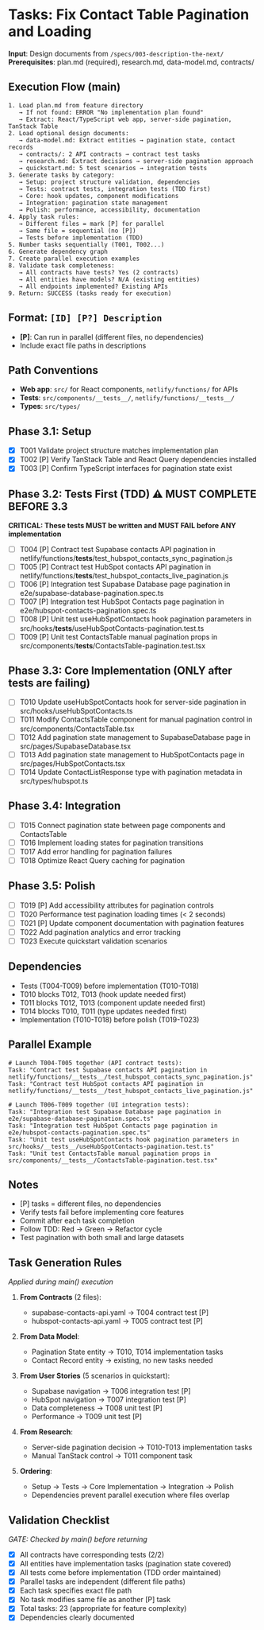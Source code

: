 # Tasks: Fix Contact Table Pagination and Loading

**Input**: Design documents from `/specs/003-description-the-next/`
**Prerequisites**: plan.md (required), research.md, data-model.md, contracts/

## Execution Flow (main)

```
1. Load plan.md from feature directory
   → If not found: ERROR "No implementation plan found"
   → Extract: React/TypeScript web app, server-side pagination, TanStack Table
2. Load optional design documents:
   → data-model.md: Extract entities → pagination state, contact records
   → contracts/: 2 API contracts → contract test tasks
   → research.md: Extract decisions → server-side pagination approach
   → quickstart.md: 5 test scenarios → integration tests
3. Generate tasks by category:
   → Setup: project structure validation, dependencies
   → Tests: contract tests, integration tests (TDD first)
   → Core: hook updates, component modifications
   → Integration: pagination state management
   → Polish: performance, accessibility, documentation
4. Apply task rules:
   → Different files = mark [P] for parallel
   → Same file = sequential (no [P])
   → Tests before implementation (TDD)
5. Number tasks sequentially (T001, T002...)
6. Generate dependency graph
7. Create parallel execution examples
8. Validate task completeness:
   → All contracts have tests? Yes (2 contracts)
   → All entities have models? N/A (existing entities)
   → All endpoints implemented? Existing APIs
9. Return: SUCCESS (tasks ready for execution)
```

## Format: `[ID] [P?] Description`

- **[P]**: Can run in parallel (different files, no dependencies)
- Include exact file paths in descriptions

## Path Conventions

- **Web app**: `src/` for React components, `netlify/functions/` for APIs
- **Tests**: `src/components/__tests__/`, `netlify/functions/__tests__/`
- **Types**: `src/types/`

## Phase 3.1: Setup

- [x] T001 Validate project structure matches implementation plan
- [x] T002 [P] Verify TanStack Table and React Query dependencies installed
- [x] T003 [P] Confirm TypeScript interfaces for pagination state exist

## Phase 3.2: Tests First (TDD) ⚠️ MUST COMPLETE BEFORE 3.3

**CRITICAL: These tests MUST be written and MUST FAIL before ANY implementation**

- [ ] T004 [P] Contract test Supabase contacts API pagination in netlify/functions/__tests__/test_hubspot_contacts_sync_pagination.js
- [ ] T005 [P] Contract test HubSpot contacts API pagination in netlify/functions/__tests__/test_hubspot_contacts_live_pagination.js
- [ ] T006 [P] Integration test Supabase Database page pagination in e2e/supabase-database-pagination.spec.ts
- [ ] T007 [P] Integration test HubSpot Contacts page pagination in e2e/hubspot-contacts-pagination.spec.ts
- [ ] T008 [P] Unit test useHubSpotContacts hook pagination parameters in src/hooks/__tests__/useHubSpotContacts-pagination.test.ts
- [ ] T009 [P] Unit test ContactsTable manual pagination props in src/components/__tests__/ContactsTable-pagination.test.tsx

## Phase 3.3: Core Implementation (ONLY after tests are failing)

- [ ] T010 Update useHubSpotContacts hook for server-side pagination in src/hooks/useHubSpotContacts.ts
- [ ] T011 Modify ContactsTable component for manual pagination control in src/components/ContactsTable.tsx
- [ ] T012 Add pagination state management to SupabaseDatabase page in src/pages/SupabaseDatabase.tsx
- [ ] T013 Add pagination state management to HubSpotContacts page in src/pages/HubSpotContacts.tsx
- [ ] T014 Update ContactListResponse type with pagination metadata in src/types/hubspot.ts

## Phase 3.4: Integration

- [ ] T015 Connect pagination state between page components and ContactsTable
- [ ] T016 Implement loading states for pagination transitions
- [ ] T017 Add error handling for pagination failures
- [ ] T018 Optimize React Query caching for pagination

## Phase 3.5: Polish

- [ ] T019 [P] Add accessibility attributes for pagination controls
- [ ] T020 Performance test pagination loading times (< 2 seconds)
- [ ] T021 [P] Update component documentation with pagination features
- [ ] T022 Add pagination analytics and error tracking
- [ ] T023 Execute quickstart validation scenarios

## Dependencies

- Tests (T004-T009) before implementation (T010-T018)
- T010 blocks T012, T013 (hook update needed first)
- T011 blocks T012, T013 (component update needed first)
- T014 blocks T010, T011 (type updates needed first)
- Implementation (T010-T018) before polish (T019-T023)

## Parallel Example

```
# Launch T004-T005 together (API contract tests):
Task: "Contract test Supabase contacts API pagination in netlify/functions/__tests__/test_hubspot_contacts_sync_pagination.js"
Task: "Contract test HubSpot contacts API pagination in netlify/functions/__tests__/test_hubspot_contacts_live_pagination.js"

# Launch T006-T009 together (UI integration tests):
Task: "Integration test Supabase Database page pagination in e2e/supabase-database-pagination.spec.ts"
Task: "Integration test HubSpot Contacts page pagination in e2e/hubspot-contacts-pagination.spec.ts"
Task: "Unit test useHubSpotContacts hook pagination parameters in src/hooks/__tests__/useHubSpotContacts-pagination.test.ts"
Task: "Unit test ContactsTable manual pagination props in src/components/__tests__/ContactsTable-pagination.test.tsx"
```

## Notes

- [P] tasks = different files, no dependencies
- Verify tests fail before implementing core features
- Commit after each task completion
- Follow TDD: Red → Green → Refactor cycle
- Test pagination with both small and large datasets

## Task Generation Rules

_Applied during main() execution_

1. **From Contracts** (2 files):
   - supabase-contacts-api.yaml → T004 contract test [P]
   - hubspot-contacts-api.yaml → T005 contract test [P]

2. **From Data Model**:
   - Pagination State entity → T010, T014 implementation tasks
   - Contact Record entity → existing, no new tasks needed

3. **From User Stories** (5 scenarios in quickstart):
   - Supabase navigation → T006 integration test [P]
   - HubSpot navigation → T007 integration test [P]
   - Data completeness → T008 unit test [P]
   - Performance → T009 unit test [P]

4. **From Research**:
   - Server-side pagination decision → T010-T013 implementation tasks
   - Manual TanStack control → T011 component task

5. **Ordering**:
   - Setup → Tests → Core Implementation → Integration → Polish
   - Dependencies prevent parallel execution where files overlap

## Validation Checklist

_GATE: Checked by main() before returning_

- [x] All contracts have corresponding tests (2/2)
- [x] All entities have implementation tasks (pagination state covered)
- [x] All tests come before implementation (TDD order maintained)
- [x] Parallel tasks are independent (different file paths)
- [x] Each task specifies exact file path
- [x] No task modifies same file as another [P] task
- [x] Total tasks: 23 (appropriate for feature complexity)
- [x] Dependencies clearly documented